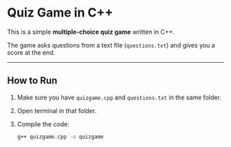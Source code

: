 # Quiz Game in C++

This is a simple **multiple-choice quiz game** written in C++.  

The game asks questions from a text file (`questions.txt`) and gives you a score at the end.  

---

## How to Run

1. Make sure you have `quizgame.cpp` and `questions.txt` in the same folder.  
2. Open terminal in that folder.  
3. Compile the code:

   ```bash
   g++ quizgame.cpp -o quizgame

